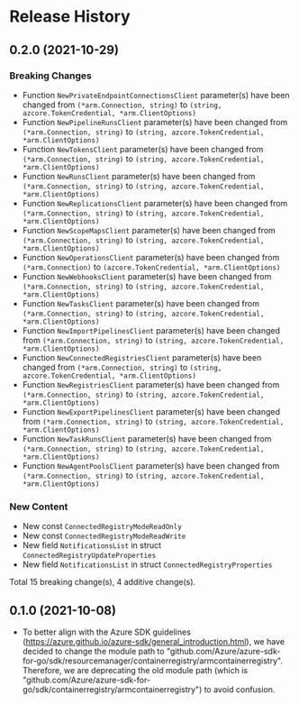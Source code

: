 # Release History

## 0.2.0 (2021-10-29)
### Breaking Changes

- Function `NewPrivateEndpointConnectionsClient` parameter(s) have been changed from `(*arm.Connection, string)` to `(string, azcore.TokenCredential, *arm.ClientOptions)`
- Function `NewPipelineRunsClient` parameter(s) have been changed from `(*arm.Connection, string)` to `(string, azcore.TokenCredential, *arm.ClientOptions)`
- Function `NewTokensClient` parameter(s) have been changed from `(*arm.Connection, string)` to `(string, azcore.TokenCredential, *arm.ClientOptions)`
- Function `NewRunsClient` parameter(s) have been changed from `(*arm.Connection, string)` to `(string, azcore.TokenCredential, *arm.ClientOptions)`
- Function `NewReplicationsClient` parameter(s) have been changed from `(*arm.Connection, string)` to `(string, azcore.TokenCredential, *arm.ClientOptions)`
- Function `NewScopeMapsClient` parameter(s) have been changed from `(*arm.Connection, string)` to `(string, azcore.TokenCredential, *arm.ClientOptions)`
- Function `NewOperationsClient` parameter(s) have been changed from `(*arm.Connection)` to `(azcore.TokenCredential, *arm.ClientOptions)`
- Function `NewWebhooksClient` parameter(s) have been changed from `(*arm.Connection, string)` to `(string, azcore.TokenCredential, *arm.ClientOptions)`
- Function `NewTasksClient` parameter(s) have been changed from `(*arm.Connection, string)` to `(string, azcore.TokenCredential, *arm.ClientOptions)`
- Function `NewImportPipelinesClient` parameter(s) have been changed from `(*arm.Connection, string)` to `(string, azcore.TokenCredential, *arm.ClientOptions)`
- Function `NewConnectedRegistriesClient` parameter(s) have been changed from `(*arm.Connection, string)` to `(string, azcore.TokenCredential, *arm.ClientOptions)`
- Function `NewRegistriesClient` parameter(s) have been changed from `(*arm.Connection, string)` to `(string, azcore.TokenCredential, *arm.ClientOptions)`
- Function `NewExportPipelinesClient` parameter(s) have been changed from `(*arm.Connection, string)` to `(string, azcore.TokenCredential, *arm.ClientOptions)`
- Function `NewTaskRunsClient` parameter(s) have been changed from `(*arm.Connection, string)` to `(string, azcore.TokenCredential, *arm.ClientOptions)`
- Function `NewAgentPoolsClient` parameter(s) have been changed from `(*arm.Connection, string)` to `(string, azcore.TokenCredential, *arm.ClientOptions)`

### New Content

- New const `ConnectedRegistryModeReadOnly`
- New const `ConnectedRegistryModeReadWrite`
- New field `NotificationsList` in struct `ConnectedRegistryUpdateProperties`
- New field `NotificationsList` in struct `ConnectedRegistryProperties`

Total 15 breaking change(s), 4 additive change(s).


## 0.1.0 (2021-10-08)
- To better align with the Azure SDK guidelines (https://azure.github.io/azure-sdk/general_introduction.html), we have decided to change the module path to "github.com/Azure/azure-sdk-for-go/sdk/resourcemanager/containerregistry/armcontainerregistry". Therefore, we are deprecating the old module path (which is "github.com/Azure/azure-sdk-for-go/sdk/containerregistry/armcontainerregistry") to avoid confusion.